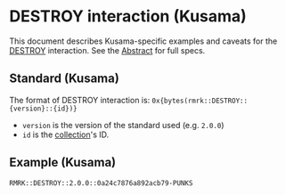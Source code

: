 # DESTROY interaction (Kusama)

This document describes Kusama-specific examples and caveats for the [DESTROY](../../abstract/interactions/destroy.md) interaction.  See the [Abstract](../../abstract/interactions/destroy.md) for full specs.

## Standard (Kusama)

The format of DESTROY interaction is: `0x{bytes(rmrk::DESTROY::{version}::{id})}`

- `version` is the version of the standard used (e.g. `2.0.0`)
- `id` is the [collection](../entities/collection.md)'s ID.

## Example (Kusama)

`RMRK::DESTROY::2.0.0::0a24c7876a892acb79-PUNKS`
